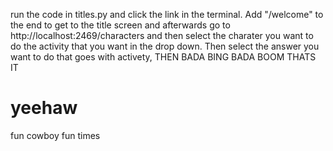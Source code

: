 run the code in titles.py and click the link in the terminal. Add "/welcome" to the end to get to the title screen and afterwards go to http://localhost:2469/characters and then select the charater you want to do the activity that you want in the drop down. Then select the answer you want to do that goes with activety, THEN BADA BING BADA BOOM THATS IT



































































# yeehaw
fun cowboy fun times 
